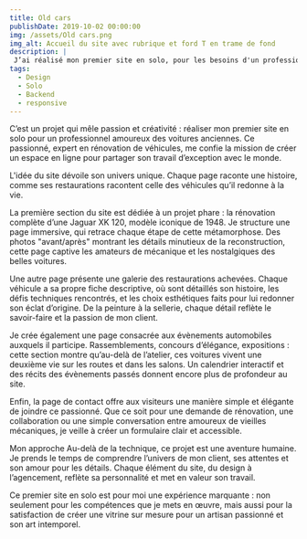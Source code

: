 ```yaml
---
title: Old cars
publishDate: 2019-10-02 00:00:00
img: /assets/Old cars.png
img_alt: Accueil du site avec rubrique et ford T en trame de fond
description: |
 J’ai réalisé mon premier site en solo, pour les besoins d'un professionnel de rénovation de voitures anciennes.
tags:
  - Design
  - Solo
  - Backend
  - responsive
---
```


C’est un projet qui mêle passion et créativité : réaliser mon premier site en solo pour un professionnel amoureux des voitures anciennes. 
Ce passionné, expert en rénovation de véhicules, me confie la mission de créer un espace en ligne pour partager son travail d’exception avec le monde.

L'idée du site dévoile son univers unique. Chaque page raconte une histoire, comme ses restaurations racontent celle des véhicules qu’il redonne à la vie.

La première section du site est dédiée à un projet phare : la rénovation complète d’une Jaguar XK 120, modèle iconique de 1948. Je structure une page immersive, qui retrace chaque étape de cette métamorphose. Des photos "avant/après" montrant les détails minutieux de la reconstruction, cette page captive les amateurs de mécanique et les nostalgiques des belles voitures.

Une autre page présente une galerie des restaurations achevées. Chaque véhicule a sa propre fiche descriptive, où sont détaillés son histoire, les défis techniques rencontrés, et les choix esthétiques faits pour lui redonner son éclat d’origine. De la peinture à la sellerie, chaque détail reflète le savoir-faire et la passion de mon client.

Je crée également une page consacrée aux évènements automobiles auxquels il participe. Rassemblements, concours d’élégance, expositions : cette section montre qu’au-delà de l’atelier, ces voitures vivent une deuxième vie sur les routes et dans les salons. Un calendrier interactif et des récits des évènements passés donnent encore plus de profondeur au site.

Enfin, la page de contact offre aux visiteurs une manière simple et élégante de joindre ce passionné. Que ce soit pour une demande de rénovation, une collaboration ou une simple conversation entre amoureux de vieilles mécaniques, je veille à créer un formulaire clair et accessible.

Mon approche
Au-delà de la technique, ce projet est une aventure humaine. Je prends le temps de comprendre l’univers de mon client, ses attentes et son amour pour les détails. Chaque élément du site, du design à l’agencement, reflète sa personnalité et met en valeur son travail.

Ce premier site en solo est pour moi une expérience marquante : non seulement pour les compétences que je mets en œuvre, mais aussi pour la satisfaction de créer une vitrine sur mesure pour un artisan passionné et son art intemporel.
